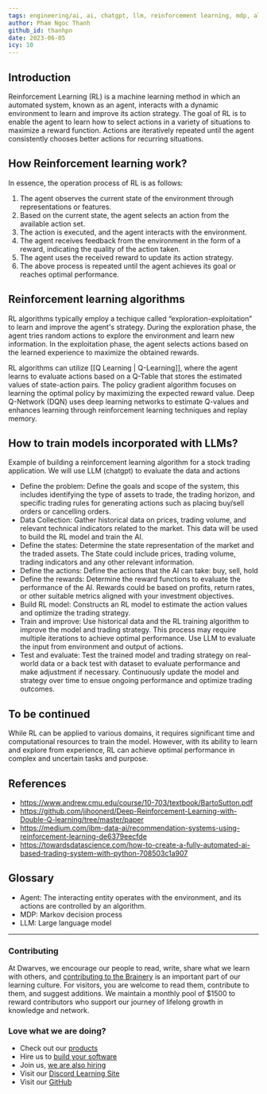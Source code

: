 ```yaml
---
tags: engineering/ai, ai, chatgpt, llm, reinforcement learning, mdp, algorithms, 
author: Pham Ngoc Thanh
github_id: thanhpn
date: 2023-06-05
icy: 10
---
```


## Introduction

Reinforcement Learning (RL) is a machine learning method in which an automated system, known as an agent, interacts with a dynamic environment to learn and improve its action strategy. The goal of RL is to enable the agent to learn how to select actions in a variety of situations to maximize a reward function. Actions are iteratively repeated until the agent consistently chooses better actions for recurring situations.

## How Reinforcement learning work?

In essence, the operation process of RL is as follows:

1. The agent observes the current state of the environment through representations or features.
2. Based on the current state, the agent selects an action from the available action set.
3. The action is executed, and the agent interacts with the environment.
4. The agent receives feedback from the environment in the form of a reward, indicating the quality of the action taken.
5. The agent uses the received reward to update its action strategy.
6. The above process is repeated until the agent achieves its goal or reaches optimal performance.

## Reinforcement learning algorithms

RL algorithms typically employ a techique called “exploration-exploitation” to learn and improve the agent's strategy. During the exploration phase, the agent tries random actions to explore the environment and learn new information. In the exploitation phase, the agent selects actions based on the learned experience to maximize the obtained rewards.

RL algorithms can utilize [[Q Learning | Q-Learning]], where the agent learns to evaluate actions based on a Q-Table that stores the estimated values of state-action pairs. The policy gradient algorithm focuses on learning the optimal policy by maximizing the expected reward value. Deep Q-Network (DQN) uses deep learning networks to estimate Q-values and enhances learning through reinforcement learning techniques and replay memory.

## How to train models incorporated with LLMs?

Example of building a reinforcement learning algorithm for a stock trading application. We will use LLM (chatgpt) to evaluate the data and actions 

- Define the problem: Define the goals and scope of the system, this includes identifying the type of assets to trade, the trading horizon, and specific trading rules for generating actions such as placing buy/sell orders or cancelling orders.
- Data Collection: Gather historical data on prices, trading volume, and relevant technical indicators related to the market. This data will be used to build the RL model and train the AI.
- Define the states: Determine the state representation of the market and the traded assets. The State could include prices, trading volume, trading indicators and any other relevant information.
- Define the actions: Define the actions that the AI can take: buy, sell, hold
- Define the rewards: Determine the reward functions to evaluate the performance of the AI. Rewards could be based on profits, return rates, or other suitable metrics aligned with your investment objectives.
- Build RL model: Constructs an RL model to estimate the action values and optimize the trading strategy.
- Train and improve: Use historical data and the RL training algorithm to improve the model and trading strategy. This process may require multiple iterations to achieve optimal performance. Use LLM to evaluate the input from environment and output of actions.
- Test and evaluate: Test the trained model and trading strategy on real-world data or a back test with dataset to evaluate performance and make adjustment if necessary. Continuously update the model and strategy over time to ensue ongoing performance and optimize trading outcomes.

## To be continued

While RL can be applied to various domains, it requires significant time and computational resources to train the model. However, with its ability to learn and explore from experience, RL can achieve optimal performance in complex and uncertain tasks and purpose.

## References

- https://www.andrew.cmu.edu/course/10-703/textbook/BartoSutton.pdf
- https://github.com/jihoonerd/Deep-Reinforcement-Learning-with-Double-Q-learning/tree/master/paper
- https://medium.com/ibm-data-ai/recommendation-systems-using-reinforcement-learning-de6379eecfde
- https://towardsdatascience.com/how-to-create-a-fully-automated-ai-based-trading-system-with-python-708503c1a907

## Glossary

- Agent: The interacting entity operates with the environment, and its actions are controlled by an algorithm.
- MDP: Markov decision process
- LLM: Large language model
---
<!-- CTA -->
### Contributing

At Dwarves, we encourage our people to read, write, share what we learn with others, and [contributing to the Brainery](./CONTRIBUTING.md) is an important part of our learning culture. For visitors, you are welcome to read them, contribute to them, and suggest additions. We maintain a monthly pool of $1500 to reward contributors who support our journey of lifelong growth in knowledge and network.

### Love what we are doing?

- Check out our [products](https://superbits.co)
- Hire us to [build your software](https://d.foundation)
- Join us, [we are also hiring](https://github.com/dwarvesf/WeAreHiring)
- Visit our [Discord Learning Site](https://discord.gg/dzNBpNTVEZ)
- Visit our [GitHub](https://github.com/dwarvesf)